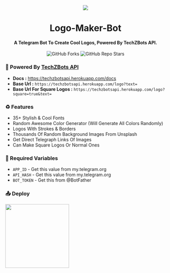 <p align="center"><a href="https://github.com/Tellybots/Uploader-Bot"><img src="https://telegra.ph/file/7a98ead33e7b99fd82cc7.jpg"></a></p> 

<h1 align="center"><b>Logo-Maker-Bot</b></h1>
<h4 align="center"><b>A Telegram Bot To Create Cool Logos, Powered By TechZBots API.</b></h4>

<p align="center" > <img alt="GitHub Forks" src="https://img.shields.io/github/forks/TechShreyash/TechZ-Logo-Maker-Bot?label=%F0%9F%8D%B4Forks&logoColor=blue&style=social"> <img alt="GitHub Repo Stars" src="https://img.shields.io/github/stars/TechShreyash/TechZ-Logo-Maker-Bot?label=%E2%AD%90%EF%B8%8FStars&logoColor=blue&style=social"> </p>

### 📘 Powered By <a href="https://techzbotsapi.herokuapp.com/">TechZBots API</a>
* **Docs :** https://techzbotsapi.herokuapp.com/docs
* **Base Url :** `https://techzbotsapi.herokuapp.com/logo?text=`
* **Base Url For Square Logos :** `https://techzbotsapi.herokuapp.com/logo?square=true&text=`

### ♻️ Features
* 35+ Stylish & Cool Fonts
* Random Awesome Color Generator (Will Generate All Colors Randomly)
* Logos With Strokes & Borders
* Thousands Of Random Background Images From Unsplash
* Get Direct Telegraph Links Of Images
* Can Make Square Logos Or Normal Ones

### 🧲 Required Variables

* `APP_ID` - Get this value from my.telegram.org
* `API_HASH` - Get this value from my.telegram.org
* `BOT_TOKEN` - Get this from @BotFather

### 📤 Deploy
<p><a href="https://heroku.com/deploy?template=https://github.com/TechShreyash/TechZ-Logo-Maker-Bot.git"><img src="https://img.shields.io/badge/Deploy%20To%20Heroku-blueviolet?style=for-the-badge&logo=heroku" width="200""/></a></p>

